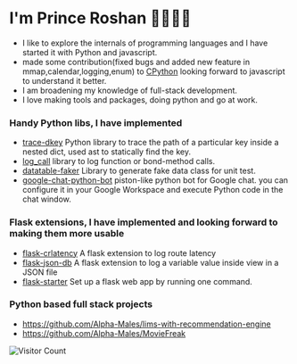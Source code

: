 
# I'm Prince Roshan 👋🏾👨‍💻

  - I like to explore the internals of programming languages and I have started it with Python and javascript.
  - made some contribution(fixed bugs and added new feature in mmap,calendar,logging,enum) to [CPython](https://github.com/search?q=repo%3Apython%2Fcpython+author%3AAgent-Hellboy+is%3Amerged&type=pullrequests) looking forward to javascript to understand it better.
  - I am broadening my knowledge of full-stack development. 
  - I love making tools and packages, doing python and go at work.

### Handy Python libs, I have implemented

  - [trace-dkey](https://github.com/Agent-Hellboy/trace-dkey) Python library to trace the path of a particular key inside a nested dict, used ast to statically find the key. 
  - [log_call](https://github.com/Agent-Hellboy/log_call) library to log function or bond-method calls.
  - [datatable-faker](https://pypi.org/project/datatable-faker/) Library to generate fake data class for unit test.
  - [google-chat-python-bot](https://github.com/Agent-Hellboy/google-chat-python-bot) piston-like python bot for Google chat. you can configure it in your Google Workspace and execute Python code in the chat window.


### Flask extensions, I have implemented and looking forward to making them more usable 

   - [flask-crlatency](https://github.com/Agent-Hellboy/flask-crlatency/) A flask extension to log route latency
   - [flask-json-db](https://github.com/Agent-Hellboy/flask-json-db) A flask extension to log a variable value inside view in a JSON file
   - [flask-starter](https://github.com/Agent-Hellboy/flask-starter) Set up a flask web app by running one command.


### Python based full stack projects
   - https://github.com/Alpha-Males/lims-with-recommendation-engine
   - https://github.com/Alpha-Males/MovieFreak

![Visitor Count](https://profile-counter.glitch.me/Agent-Hellboy/count.svg)

